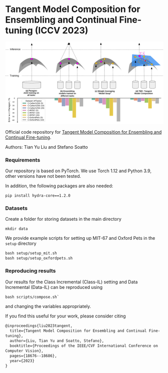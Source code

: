 # Tangent Model Composition for Ensembling and Continual Fine-tuning (ICCV 2023)
![TMC](tmc.png)

Official code repository for [Tangent Model Composition for Ensembling and Continual Fine-tuning](https://arxiv.org/abs/2307.08114).

Authors: Tian Yu Liu and Stefano Soatto

### Requirements
Our repository is based on PyTorch. We use Torch 1.12 and Python 3.9, other versions have not been tested.

In addition, the following packages are also needed:
```
pip install hydra-core==1.2.0
```

### Datasets
Create a folder for storing datasets in the main directory 
```
mkdir data
```
We provide example scripts for setting up MIT-67 and Oxford Pets in the `setup` directory
```
bash setup/setup_mit.sh
bash setup/setup_oxfordpets.sh
```

### Reproducing results
Our results for the Class Incremental (Class-IL) setting and Data Incremental (Data-IL) can be 
reproduced using 
```
bash scripts/compose.sh`
```
and changing the variables appropriately.



If you find this useful for your work, please consider citing
```
@inproceedings{liu2023tangent,
  title={Tangent Model Composition for Ensembling and Continual Fine-tuning},
  author={Liu, Tian Yu and Soatto, Stefano},
  booktitle={Proceedings of the IEEE/CVF International Conference on Computer Vision},
  pages={18676--18686},
  year={2023}
}
```


